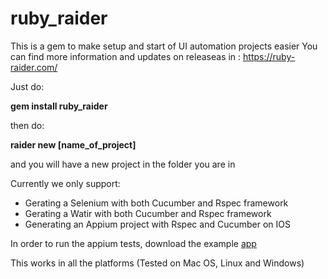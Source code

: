 # ruby_raider
This is a gem to make setup and start of UI automation projects easier 
You can find more information and updates on releaseas in : https://ruby-raider.com/

Just do:

**gem install ruby_raider**

then do: 

**raider new [name_of_project]** 

and you will have a new project in the folder you are in

Currently we only support:

* Gerating a Selenium with both Cucumber and Rspec framework
* Gerating a Watir with both Cucumber and Rspec framework
* Generating an Appium project with Rspec and Cucumber on IOS

In order to run the appium tests, download the example [app](https://github.com/cloudgrey-io/the-app/releases/tag/v1.10.0)

This works in all the platforms (Tested on Mac OS, Linux and Windows)
